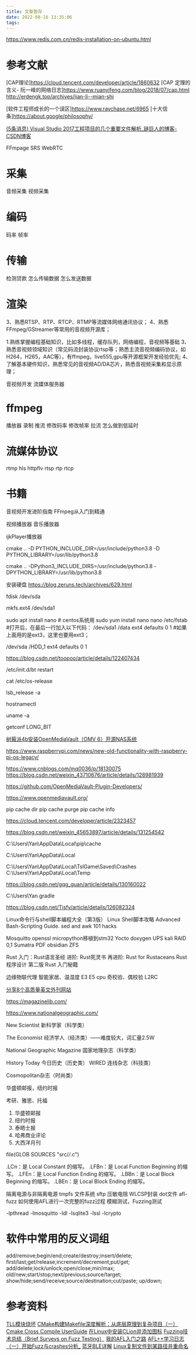 ```yaml
---
title: 文章暂存
date: 2022-08-16 13:35:06
tags:
---
```




https://www.redis.com.cn/redis-installation-on-ubuntu.html

# 参考文献
[CAP理论]https://cloud.tencent.com/developer/article/1860632
[CAP 定理的含义- 阮一峰的网络日志]https://www.ruanyifeng.com/blog/2018/07/cap.html
http://erdengk.top/archives/jian-li--mian-shi



[软件工程师成长的一个误区]https://www.raychase.net/6965
[十大信条]https://about.google/philosophy/



[(5条消息) Visual Studio 2017工程项目的几个重要文件解析_链巨人的博客-CSDN博客](https://blog.csdn.net/liangyihuai/article/details/88762804)





FFmpage
SRS
WebRTC


# 采集
音频采集
视频采集
# 编码
码率
帧率
# 传输
检测贷款
怎么传输数据
怎么发送数据
# 渲染



3、熟悉RTSP、RTP、RTCP、RTMP等流媒体网络通讯协议；
4、熟悉FFmpeg/GStreamer等常用的音视频开源库；

1.熟练掌握编程基础知识，比如多线程，缓存队列，网络编程，音视频等基础
3、熟悉音视频领域知识（常见码流封装协议rtsp等；熟悉主流音视频编码协议，如H264，H265，AAC等），有ffmpeg，live555,gpu等开源框架开发经验优先;
4、了解基本硬件知识，熟悉常见的音视频AD/DA芯片，熟悉音视频采集和显示原理；



音视频开发
流媒体服务器

# ffmpeg
播放器
录制
推流
    修改码率
    修改帧率
拉流
    怎么做到低延时


# 流媒体协议
rtmp
hls
httpflv
rtsp
rtp
rtcp


# 书籍
音视频开发进阶指南
FFmpeg从入门到精通



视频播放器
音乐播放器

ijkPlayer播放器






cmake .. -D PYTHON_INCLUDE_DIR=/usr/include/python3.8 -D PYTHON_LIBRARY=/usr/lib/python3.8


cmake .. -DPython3_INCLUDE_DIRS=/usr/include/python3.8 -DPYTHON_LIBRARY=/usr/lib/python3.8



安装硬盘
https://blog.zeruns.tech/archives/629.html



fdisk  /dev/sda



mkfs.ext4 /dev/sda1

sudo apt install nano   # centos系统用 sudo yum install nano
nano /etc/fstab
#打开后，在最后一行加入以下代码：
/dev/sda1 /data ext4 defaults 0 1  #如果上面用的是ext3，这里也要用ext3；

/dev/sda /HDD_1 ext4 defaults 0 1 


https://blog.csdn.net/toopoo/article/details/122407434




/etc/init.d/bt  restart

cat /etc/os-release


lsb_release -a


hostnamectl

uname -a

getconf LONG_BIT

[树莓派4b安装OpenMediaVault（OMV 6）开源NAS系统](https://xyzbz.cn/archives/944/)


https://www.raspberrypi.com/news/new-old-functionality-with-raspberry-pi-os-legacy/

https://www.cnblogs.com/mq0036/p/18130075
https://blog.csdn.net/weixin_43710676/article/details/128981939


https://github.com/OpenMediaVault-Plugin-Developers/

https://www.openmediavault.org/



pip cache dir
pip cache purge
pip cache info


https://cloud.tencent.com/developer/article/2323457

https://blog.csdn.net/weixin_45653897/article/details/131254542

C:\Users\Yan\AppData\Local\pip\cache


C:\Users\Yan\AppData\Local

C:\Users\Yan\AppData\Local\TslGame\Saved\Crashes
C:\Users\Yan\AppData\Local\Temp

https://blog.csdn.net/gqg_guan/article/details/130160022


C:\Users\Yan\.gradle


https://blog.csdn.net/Tisfy/article/details/126082324


Linux命令行与shell脚本编程大全（第3版）
Linux Shell脚本攻略
Advanced Bash-Scripting Guide.
sed and awk 101 hacks


Mosquitto
openssl
micropython移植到stm32
Yocto 
doxygen
UPS
kali
RAID 0,1
Sumatra PDF
obsidian
ZFS


Rust
    入门：Rust语言圣经
    进阶: Rust死灵书
    再进阶: Rust for Rustaceans
    Rust 程序设计 第二版
    Rust 入门秘籍


边缘物联代理
智能家居、温湿度
E3 E5 cpu
奇校验、偶校验
L2RC



[分享8个高质量英文外刊网站](https://zhuanlan.zhihu.com/p/675556766)

https://magazinelib.com/

https://www.nationalgeographic.com/

 New Scientist 新科学家（科学类）

 The Economist 经济学人（经济类）——难度较大，词汇量2.5W

 National Geographic Magazine 国家地理杂志（科学类）

 History Today 今日历史（历史类）
WIRED 连线杂志（科技类）

 Cosmopolitan杂志（时尚类）


华盛顿邮报，纽约时报

考研、雅思、托福
1. 华盛顿邮报
2. 纽约时报
3. 泰晤士报
4. 哈弗商业评论
5. 大西洋月刊


file(GLOB SOURCES "src/*/*.c")



.LCn：是 Local Constant 的缩写。
.LFBn：是 Local Function Beginning 的缩写。
.LFEn：是 Local Function Ending 的缩写。
.LBBn：是 Local Block Beginning 的缩写。
.LBEn：是 Local Block Ending 的缩写。


隔离电源与非隔离电源
tmpfs 文件系统
sftp
压敏电阻
WLCSP封装
dot文件
afl-fuzz
如何使用AFL进行一次完整的fuzz过程
模糊测试，Fuzzing测试

-lpthread -lmosquitto -ldl -lsqlite3 -lssl -lcrypto

# 软件中常用的反义词组
add/remove;begin/end;create/destroy;insert/delete;
first/last;get/release;increment/decrement;put/get;
add/delete;lock/unlock;open/close;min/max;
old/new;start/stop;next/previous;source/target;
show/hide;send/receive;source/destination;cut/paste;
up/down;



# 参考资料
[TLL模块烧坏](https://blog.csdn.net/fangye945a/article/details/118856004)
[CMake构建Makefile深度解析：从底层原理到复杂项目（一）](https://developer.aliyun.com/article/1465057)
[Cmake Cross Compile UserGuide](https://www.cnblogs.com/uestc-mm/p/15666249.html)
[在Linux中安装CLion并添加图标](https://zhuanlan.zhihu.com/p/640021850)
[Fuzzing技术总结（Brief Surveys on Fuzz Testing）](https://zhuanlan.zhihu.com/p/43432370)
[我的AFL入门之路](https://zhuanlan.zhihu.com/p/524552737)
[AFL++学习日志（一）开始Fuzz与crashes分析_](https://mundi-xu.github.io/2021/03/12/Start-Fuzzing-and-crashes-analysis/)
[蓝牙BLE详解](https://blog.csdn.net/daocaokafei/article/details/114735021)
[Linux复制文件到某路径并重命名](https://www.cnblogs.com/emary/p/12880275.htm)











